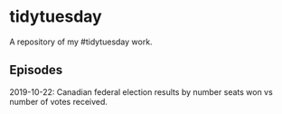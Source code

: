 # tidytuesday

A repository of my #tidytuesday work.

## Episodes

2019-10-22: Canadian federal election results by number seats won vs number of votes received.
